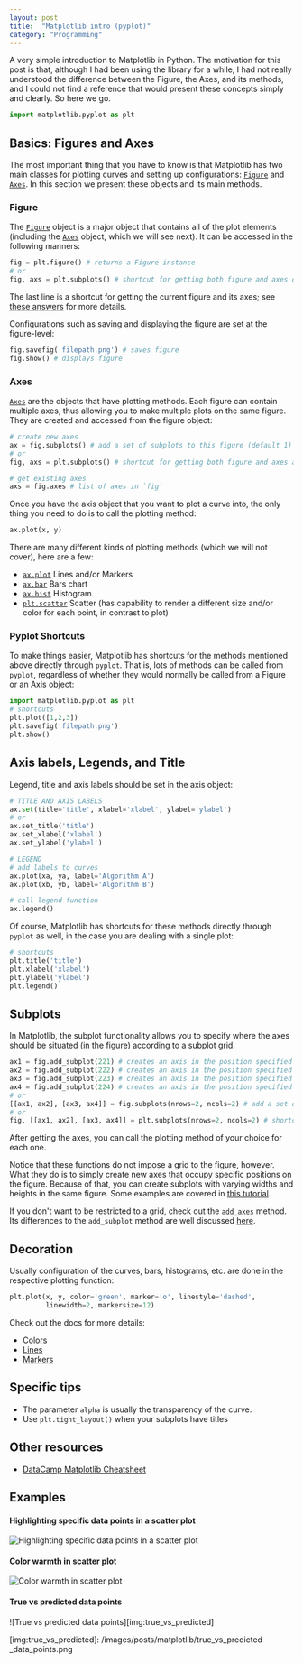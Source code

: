 ```yaml
---
layout: post
title:  "Matplotlib intro (pyplot)"
category: "Programming"
---
```


A very simple introduction to Matplotlib in Python. The motivation for this post is that, although I had been using the library for a while, I had not really understood the difference between the Figure, the Axes, and its methods, and I could not find a reference that would present these concepts simply and clearly. So here we go.

```python
import matplotlib.pyplot as plt
```

## Basics: Figures and Axes

The most important thing that you have to know is that Matplotlib has two main classes for plotting curves and setting up configurations: [`Figure`](https://matplotlib.org/api/_as_gen/matplotlib.figure.Figure.html#matplotlib.figure.Figure) and [`Axes`](https://matplotlib.org/api/axes_api.html). In this section we present these objects and its main methods.

### Figure

The [`Figure`](https://matplotlib.org/api/_as_gen/matplotlib.figure.Figure.html#matplotlib.figure.Figure) object is a major object that contains all of the plot elements (including the [`Axes`](https://matplotlib.org/api/axes_api.html) object, which we will see next). It can be accessed in the following manners:

```python
fig = plt.figure() # returns a Figure instance
# or
fig, axs = plt.subplots() # shortcut for getting both figure and axes objects at once
```

The last line is a shortcut for getting the current figure and its axes; see [these answers](https://stackoverflow.com/questions/34162443/why-do-many-examples-use-fig-ax-plt-subplots-in-matplotlib-pyplot-python) for more details.

Configurations such as saving and displaying the figure are set at the figure-level:

```python
fig.savefig('filepath.png') # saves figure
fig.show() # displays figure
```



### Axes

[`Axes`](https://matplotlib.org/api/axes_api.html) are the objects that have plotting methods. Each figure can contain multiple axes, thus allowing you to make multiple plots on the same figure. They are created and accessed from the figure object:

```python
# create new axes
ax = fig.subplots() # add a set of subplots to this figure (default 1)
# or
fig, axs = plt.subplots() # shortcut for getting both figure and axes at once

# get existing axes
axs = fig.axes # list of axes in `fig`
```

Once you have the axis object that you want to plot a curve into, the only thing you need to do is to call the plotting method:

```python
ax.plot(x, y)
```

There are many different kinds of plotting methods (which we will not cover), here are a few:

- [`ax.plot`](https://matplotlib.org/api/_as_gen/matplotlib.pyplot.plot.html) Lines and/or Markers
- [`ax.bar`](https://matplotlib.org/api/_as_gen/matplotlib.pyplot.bar.html) Bars chart
- [`ax.hist`](https://matplotlib.org/api/_as_gen/matplotlib.pyplot.hist.html) Histogram
- [`plt.scatter`](https://matplotlib.org/api/_as_gen/matplotlib.pyplot.scatter.html) Scatter (has capability to render a different size and/or color for each point, in contrast to plot)


### Pyplot Shortcuts

To make things easier, Matplotlib has shortcuts for the methods mentioned above directly through `pyplot`. That is, lots of methods can be called from `pyplot`, regardless of whether they would normally be called from a Figure or an Axis object:

```python
import matplotlib.pyplot as plt
# shortcuts
plt.plot([1,2,3])
plt.savefig('filepath.png')
plt.show()
```




## Axis labels, Legends, and Title

Legend, title and axis labels should be set in the axis object:
```python
# TITLE AND AXIS LABELS
ax.set(title='title', xlabel='xlabel', ylabel='ylabel')
# or
ax.set_title('title')
ax.set_xlabel('xlabel')
ax.set_ylabel('ylabel')

# LEGEND
# add labels to curves
ax.plot(xa, ya, label='Algorithm A')
ax.plot(xb, yb, label='Algorithm B')

# call legend function
ax.legend()
```

Of course, Matplotlib has shortcuts for these methods directly through `pyplot` as well, in the case you are dealing with a single plot:
```python
# shortcuts
plt.title('title')
plt.xlabel('xlabel')
plt.ylabel('ylabel')
plt.legend()
```


## Subplots

In Matplotlib, the subplot functionality allows you to specify where the axes should be situated (in the figure) according to a subplot grid.

```python
ax1 = fig.add_subplot(221) # creates an axis in the position specified (row-col-num)
ax2 = fig.add_subplot(222) # creates an axis in the position specified (row-col-num)
ax3 = fig.add_subplot(223) # creates an axis in the position specified (row-col-num)
ax4 = fig.add_subplot(224) # creates an axis in the position specified (row-col-num)
# or
[[ax1, ax2], [ax3, ax4]] = fig.subplots(nrows=2, ncols=2) # add a set of subplots to this figure
# or
fig, [[ax1, ax2], [ax3, ax4]] = plt.subplots(nrows=2, ncols=2) # shortcut for getting both figure and (all) axes
```

After getting the axes, you can call the plotting method of your choice for each one.

Notice that these functions do not impose a grid to the figure, however. What they do is to simply create new axes that occupy specific positions on the figure. Because of that, you can create subplots with varying widths and heights in the same figure. Some examples are covered in [this tutorial](https://plot.ly/matplotlib/subplots/).

If you don't want to be restricted to a grid, check out the [`add_axes`](http://matplotlib.org/api/figure_api.html#matplotlib.figure.Figure.add_axes) method. Its differences to the `add_subplot` method are well discussed [here](http://matplotlib.org/api/figure_api.html#matplotlib.figure.Figure.add_axes).


## Decoration

Usually configuration of the curves, bars, histograms, etc. are done in the respective plotting function:

```python
plt.plot(x, y, color='green', marker='o', linestyle='dashed',
         linewidth=2, markersize=12)
```

Check out the docs for more details:

- [Colors](https://matplotlib.org/2.0.2/api/colors_api.html)
- [Lines](https://matplotlib.org/2.0.1/api/lines_api.html)
- [Markers](https://matplotlib.org/api/markers_api.html)


## Specific tips

- The parameter `alpha` is usually the transparency of the curve.
- Use `plt.tight_layout()` when your subplots have titles




## Other resources

- [DataCamp Matplotlib Cheatsheet](https://s3.amazonaws.com/assets.datacamp.com/blog_assets/Python_Matplotlib_Cheat_Sheet.pdf)



## Examples


#### Highlighting specific data points in a scatter plot

![Highlighting specific data points in a scatter plot][img:data_points_scatter]

[img:data_points_scatter]: /images/posts/matplotlib/specific_data_points_vs_dataset.png


#### Color warmth in scatter plot

![Color warmth in scatter plot][img:color_warmth]

[img:color_warmth]: /images/posts/matplotlib/linear_regression.png


#### True vs predicted data points

![True vs predicted data points][img:true_vs_predicted]

[img:true_vs_predicted]: /images/posts/matplotlib/true_vs_predicted _data_points.png
